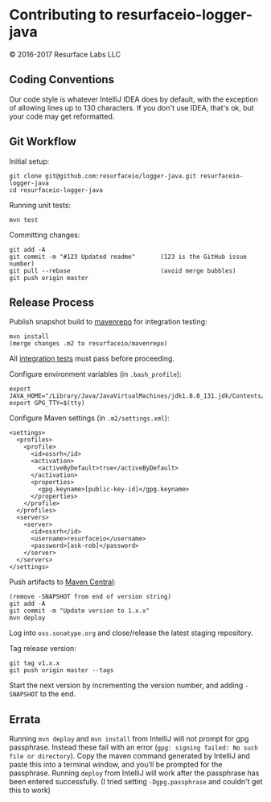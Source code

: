 # Contributing to resurfaceio-logger-java
&copy; 2016-2017 Resurface Labs LLC

## Coding Conventions

Our code style is whatever IntelliJ IDEA does by default, with the exception of allowing lines up to 130 characters.
If you don't use IDEA, that's ok, but your code may get reformatted.

## Git Workflow 

Initial setup: 

```
git clone git@github.com:resurfaceio/logger-java.git resurfaceio-logger-java
cd resurfaceio-logger-java
```

Running unit tests:

```
mvn test
```

Committing changes:

```
git add -A
git commit -m "#123 Updated readme"       (123 is the GitHub issue number)
git pull --rebase                         (avoid merge bubbles)
git push origin master
```

## Release Process

Publish snapshot build to [mavenrepo](https://github.com/resurfaceio/mavenrepo) for integration testing:

```
mvn install
(merge changes .m2 to resurfaceio/mavenrepo)
```

All [integration tests](https://github.com/resurfaceio/logger-tests) must pass before proceeding.

Configure environment variables (in `.bash_profile`):

```
export JAVA_HOME="/Library/Java/JavaVirtualMachines/jdk1.8.0_131.jdk/Contents/Home"
export GPG_TTY=$(tty)
```

Configure Maven settings (in `.m2/settings.xml`):

```
<settings>
  <profiles>
    <profile>
      <id>ossrh</id>
      <activation>
        <activeByDefault>true</activeByDefault>
      </activation>
      <properties>
        <gpg.keyname>[public-key-id]</gpg.keyname>
      </properties>
    </profile>
  </profiles>
  <servers>
    <server>
      <id>ossrh</id>
      <username>resurfaceio</username>
      <password>[ask-rob]</password>
    </server>
  </servers>
</settings>
```

Push artifacts to [Maven Central](https://search.maven.org/):

```
(remove -SNAPSHOT from end of version string)
git add -A
git commit -m "Update version to 1.x.x"
mvn deploy
```

Log into `oss.sonatype.org` and close/release the latest staging repository.

Tag release version:

```
git tag v1.x.x
git push origin master --tags
```

Start the next version by incrementing the version number, and adding `-SNAPSHOT` to the end.

## Errata

Running `mvn deploy` and `mvn install` from IntelliJ will not prompt for gpg passphrase.
Instead these fail with an error (`gpg: signing failed: No such file or directory`).
Copy the maven command generated by IntelliJ and paste this into a terminal window, and you'll be prompted for the passphrase.
Running `deploy` from IntelliJ will work after the passphrase has been entered successfully.
(I tried setting `-Dgpg.passphrase` and couldn't get this to work)